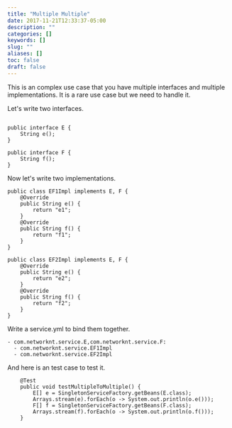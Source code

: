 ```yaml
---
title: "Multiple Multiple"
date: 2017-11-21T12:33:37-05:00
description: ""
categories: []
keywords: []
slug: ""
aliases: []
toc: false
draft: false
---
```


This is an complex use case that you have multiple interfaces and multiple implementations. It
is a rare use case but we need to handle it.

Let's write two interfaces. 

```

public interface E {
    String e();
}

```

```
public interface F {
    String f();
}

```

Now let's write two implementations.

```
public class EF1Impl implements E, F {
    @Override
    public String e() {
        return "e1";
    }
    @Override
    public String f() {
        return "f1";
    }
}

```

```
public class EF2Impl implements E, F {
    @Override
    public String e() {
        return "e2";
    }
    @Override
    public String f() {
        return "f2";
    }
}

```

Write a service.yml to bind them together.

```
- com.networknt.service.E,com.networknt.service.F:
  - com.networknt.service.EF1Impl
  - com.networknt.service.EF2Impl

```


And here is an test case to test it.

```
    @Test
    public void testMultipleToMultiple() {
        E[] e = SingletonServiceFactory.getBeans(E.class);
        Arrays.stream(e).forEach(o -> System.out.println(o.e()));
        F[] f = SingletonServiceFactory.getBeans(F.class);
        Arrays.stream(f).forEach(o -> System.out.println(o.f()));
    }

```
